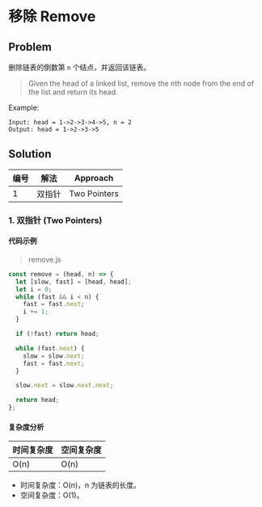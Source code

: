 # 移除 Remove

## Problem

删除链表的倒数第 `n` 个结点，并返回该链表。

> Given the head of a linked list, remove the nth node from the end of the list and return its head.

Example:

```
Input: head = 1->2->3->4->5, n = 2
Output: head = 1->2->3->5
```

## Solution

| 编号 | 解法   | Approach     |
| ---- | ------ | ------------ |
| 1    | 双指针 | Two Pointers |

### 1. 双指针 (Two Pointers)

#### 代码示例

> remove.js

``` javascript
const remove = (head, n) => {
  let [slow, fast] = [head, head];
  let i = 0;
  while (fast && i < n) {
    fast = fast.next;
    i += 1;
  }

  if (!fast) return head;

  while (fast.next) {
    slow = slow.next;
    fast = fast.next;
  }

  slow.next = slow.next.next;

  return head;
};
```

#### 复杂度分析

| 时间复杂度 | 空间复杂度 |
| ---------- | ---------- |
| O(n)       | O(n)       |

- 时间复杂度：O(n)，n 为链表的长度。
- 空间复杂度：O(1)。
